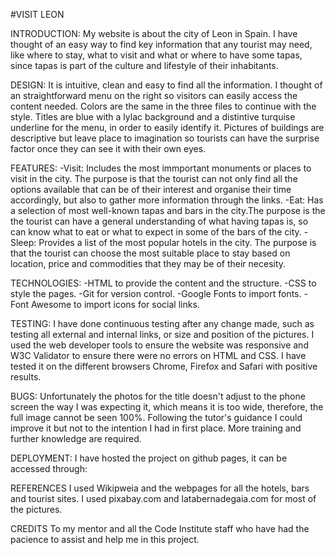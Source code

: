 #VISIT LEON

INTRODUCTION: 
My website is about the city of Leon in Spain. I have thought of an easy way to find key information that any tourist may need, like where to stay, what to visit and what or where to have some tapas, since tapas is part of the culture and lifestyle of their inhabitants.

DESIGN:
It is intuitive, clean and easy to find all the information.
I thought of an straightforward menu on the right so visitors can easily access the content needed.
Colors are the same in the three files to continue with the style. Titles are blue with a lylac background and a distintive turquise underline for the menu, in order to easily identify it.
Pictures of buildings are descriptive but leave place to imagination so tourists can have the surprise factor once they can see it with their own eyes.

FEATURES:
-Visit: Includes the most immportant monuments or places to visit in the city. The purpose is that the tourist can not only find all the options available that can be of their interest and organise their time accordingly, but also to gather more information through the links.
-Eat: Has a selection of most well-known tapas and bars in the city.The purpose is the the tourist can have a general understanding of what having tapas is, so can know what to eat or what to expect in some of the bars of the city.
-Sleep: Provides a list of the most popular hotels in the city. The purpose is that the tourist can choose the most suitable place to stay based on location, price and commodities that they may be of their necesity.

TECHNOLOGIES:
-HTML to provide the content and the structure.
-CSS to style the pages.
-Git for version control.
-Google Fonts to import fonts.
-Font Awesome to import icons for social links.

TESTING:
I have done continuous testing after any change made, such as testing all external and internal links, or size and position of the pictures.
I used the web developer tools to ensure the website was responsive and W3C Validator to ensure there were no errors on HTML and CSS.
I have tested it on the different browsers Chrome, Firefox and Safari with positive results.

BUGS:
Unfortunately the photos for the title doesn't adjust to the phone screen the way I was expecting it, which means it is too wide, therefore, the full image cannot be seen 100%. Following the tutor's guidance I could improve it but not to the intention I had in first place. More training and further knowledge are required.

DEPLOYMENT:
I have hosted the project on github pages, it can be accessed through:


REFERENCES
I used Wikipweia and the webpages for all the hotels, bars and tourist sites.
I used pixabay.com and latabernadegaia.com for most of the pictures.

CREDITS
To my mentor and all the Code Institute staff who have had the pacience to assist and help me in this project.
 
